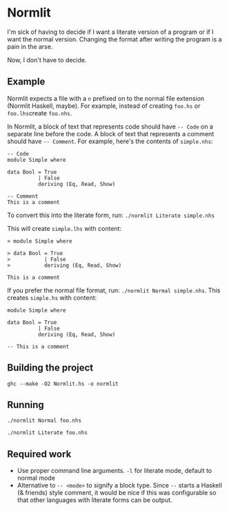 # Normlit

I'm sick of having to decide if I want a literate version of a program or if I
want the normal version. Changing the format after writing the program is a pain
in the arse.

Now, I don't have to decide.


## Example

Normlit expects a file with a `n` prefixed on to the normal file extension
(Normlit Haskell, maybe).  For example, instead of creating `foo.hs` or
`foo.lhs`create `foo.nhs`.

In Normlit, a block of text that represents code should have `-- Code` on a
separate line before the code. A block of text that represents a comment should
have `-- Comment`. For example, here's the contents of `simple.nhs`:

    -- Code
    module Simple where

    data Bool = True
              | False
              deriving (Eq, Read, Show)

    -- Comment
    This is a comment

To convert this into the literate form, run: `./normlit Literate simple.nhs`

This will create `simple.lhs` with content:

    > module Simple where

    > data Bool = True
    >           | False
    >           deriving (Eq, Read, Show)

    This is a comment

If you prefer the normal file format, run: `./normlit Normal simple.nhs`. This
creates `simple.hs` with content:

    module Simple where

    data Bool = True
              | False
              deriving (Eq, Read, Show)

    -- This is a comment


## Building the project

`ghc --make -O2 Normlit.hs -o normlit`


## Running

    ./normlit Normal foo.nhs

    ./normlit Literate foo.nhs


## Required work

* Use proper command line arguments. `-l` for literate mode, default to normal mode
* Alternative to `-- <mode>` to signify a block type. Since `--` starts a Haskell (& friends) style comment, it would be nice if this was configurable so that other languages with literate forms can be output.
